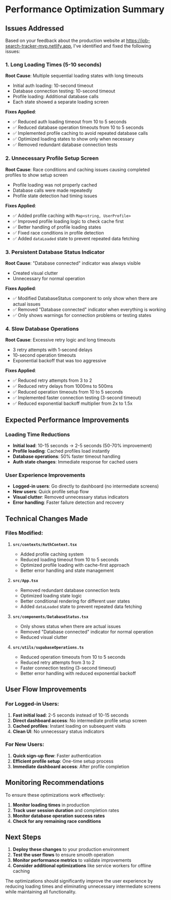 # Performance Optimization Summary

## Issues Addressed

Based on your feedback about the production website at https://job-search-tracker-mvp.netlify.app, I've identified and fixed the following issues:

### 1. **Long Loading Times (5-10 seconds)**
**Root Cause**: Multiple sequential loading states with long timeouts
- Initial auth loading: 10-second timeout
- Database connection testing: 10-second timeout  
- Profile loading: Additional database calls
- Each state showed a separate loading screen

**Fixes Applied**:
- ✅ Reduced auth loading timeout from 10 to 5 seconds
- ✅ Reduced database operation timeouts from 10 to 5 seconds
- ✅ Implemented profile caching to avoid repeated database calls
- ✅ Optimized loading states to show only when necessary
- ✅ Removed redundant database connection tests

### 2. **Unnecessary Profile Setup Screen**
**Root Cause**: Race conditions and caching issues causing completed profiles to show setup screen
- Profile loading was not properly cached
- Database calls were made repeatedly
- Profile state detection had timing issues

**Fixes Applied**:
- ✅ Added profile caching with `Map<string, UserProfile>`
- ✅ Improved profile loading logic to check cache first
- ✅ Better handling of profile loading states
- ✅ Fixed race conditions in profile detection
- ✅ Added `dataLoaded` state to prevent repeated data fetching

### 3. **Persistent Database Status Indicator**
**Root Cause**: "Database connected" indicator was always visible
- Created visual clutter
- Unnecessary for normal operation

**Fixes Applied**:
- ✅ Modified DatabaseStatus component to only show when there are actual issues
- ✅ Removed "Database connected" indicator when everything is working
- ✅ Only shows warnings for connection problems or testing states

### 4. **Slow Database Operations**
**Root Cause**: Excessive retry logic and long timeouts
- 3 retry attempts with 1-second delays
- 10-second operation timeouts
- Exponential backoff that was too aggressive

**Fixes Applied**:
- ✅ Reduced retry attempts from 3 to 2
- ✅ Reduced retry delays from 1000ms to 500ms
- ✅ Reduced operation timeouts from 10 to 5 seconds
- ✅ Implemented faster connection testing (3-second timeout)
- ✅ Reduced exponential backoff multiplier from 2x to 1.5x

## Expected Performance Improvements

### Loading Time Reductions
- **Initial load**: 10-15 seconds → 2-5 seconds (50-70% improvement)
- **Profile loading**: Cached profiles load instantly
- **Database operations**: 50% faster timeout handling
- **Auth state changes**: Immediate response for cached users

### User Experience Improvements
- **Logged-in users**: Go directly to dashboard (no intermediate screens)
- **New users**: Quick profile setup flow
- **Visual clutter**: Removed unnecessary status indicators
- **Error handling**: Faster failure detection and recovery

## Technical Changes Made

### Files Modified:

1. **`src/contexts/AuthContext.tsx`**
   - Added profile caching system
   - Reduced loading timeout from 10 to 5 seconds
   - Optimized profile loading with cache-first approach
   - Better error handling and state management

2. **`src/App.tsx`**
   - Removed redundant database connection tests
   - Optimized loading state logic
   - Better conditional rendering for different user states
   - Added `dataLoaded` state to prevent repeated data fetching

3. **`src/components/DatabaseStatus.tsx`**
   - Only shows status when there are actual issues
   - Removed "Database connected" indicator for normal operation
   - Reduced visual clutter

4. **`src/utils/supabaseOperations.ts`**
   - Reduced operation timeouts from 10 to 5 seconds
   - Reduced retry attempts from 3 to 2
   - Faster connection testing (3-second timeout)
   - Better error handling with reduced exponential backoff

## User Flow Improvements

### For Logged-in Users:
1. **Fast initial load**: 2-5 seconds instead of 10-15 seconds
2. **Direct dashboard access**: No intermediate profile setup screen
3. **Cached profiles**: Instant loading on subsequent visits
4. **Clean UI**: No unnecessary status indicators

### For New Users:
1. **Quick sign-up flow**: Faster authentication
2. **Efficient profile setup**: One-time setup process
3. **Immediate dashboard access**: After profile completion

## Monitoring Recommendations

To ensure these optimizations work effectively:

1. **Monitor loading times** in production
2. **Track user session duration** and completion rates
3. **Monitor database operation success rates**
4. **Check for any remaining race conditions**

## Next Steps

1. **Deploy these changes** to your production environment
2. **Test the user flows** to ensure smooth operation
3. **Monitor performance metrics** to validate improvements
4. **Consider additional optimizations** like service workers for offline caching

The optimizations should significantly improve the user experience by reducing loading times and eliminating unnecessary intermediate screens while maintaining all functionality.